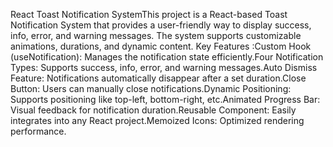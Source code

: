 React Toast Notification SystemThis project is a React-based Toast Notification System that provides a user-friendly way to display success, info, error, and warning messages. The system supports customizable animations, durations, and dynamic content. Key Features :Custom Hook (useNotification): Manages the notification state efficiently.Four Notification Types: Supports success, info, error, and warning messages.Auto Dismiss Feature: Notifications automatically disappear after a set duration.Close Button: Users can manually close notifications.Dynamic Positioning: Supports positioning like top-left, bottom-right, etc.Animated Progress Bar: Visual feedback for notification duration.Reusable Component: Easily integrates into any React project.Memoized Icons: Optimized rendering performance.